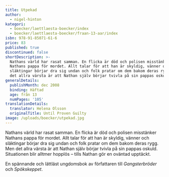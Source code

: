 ```yaml
---
title: Utpekad
author:
  - nigel-hinton
kategori:
  - boecker/laettlaesta-boecker/index
  - boecker/laettlaesta-boecker/fraan-13-aar/index
isbn: 978-91-85071-61-6
price: 83
published: true
discontinued: false
shortDescription: >-
  Nathans värld har rasat samman. En flicka är död och polisen misstänker
  Nathans pappa för mordet. Allt talar för att han är skyldig, vänner och
  släktingar börjar dra sig undan och folk pratar om dem bakom deras rygg. Men
  det allra värsta är att Nathan själv börjar tvivla på sin pappas oskuld.
generalDetails:
  publishMonth: dec 2008
  binding: Häftad
  age: från 13
  numPages: '105'
translationDetails:
  translator: Helena Olsson
  originalTitle: Until Proven Guilty
image: /uploads/boecker/utpekad.jpg
---
```

Nathans värld har rasat samman. En flicka är död och polisen misstänker Nathans pappa för mordet. Allt talar för att han är skyldig, vänner och släktingar börjar dra sig undan och folk pratar om dem bakom deras rygg. Men det allra värsta är att Nathan själv börjar tvivla på sin pappas oskuld. Situationen blir alltmer hopplös – tills Nathan gör en oväntad upptäckt.

En spännande och lättläst ungdomsbok av författaren till _Gangsterbröder_ och _Spökskeppet_.
